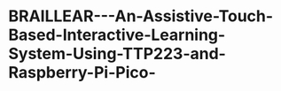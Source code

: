 # BRAILLEAR---An-Assistive-Touch-Based-Interactive-Learning-System-Using-TTP223-and-Raspberry-Pi-Pico-